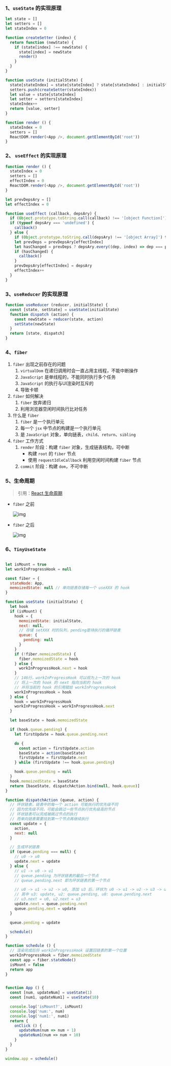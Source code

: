 ### 1、`useState` 的实现原理

```javascript 
let state = []
let setters = []
let stateIndex = 0

function createSetter (index) {
  return function (newState) {
    if (state[index] !== newState) {
      state[index] = newState
      render()
    }
  }
}

function useState (initialState) {
  state[stateIndex] = state[stateIndex] ? state[stateIndex] : initialState
  setters.push(createSetter(stateIndex))
  let value = state[stateIndex]
  let setter = setters[stateIndex]
  stateIndex++
  return [value, setter]
}

function render () {
  stateIndex = 0
  setters = []
  ReactDOM.render(<App />, document.getElementById('root'))
}
```



### 2、 `useEffect` 的实现原理

```javascript
function render () {
  stateIndex = 0
  setters = []
  effectIndex = 0
  ReactDOM.render(<App />, document.getElementById('root'))
}

let prevDepsAry = []
let effectIndex = 0

function useEffect (callback, depsAry) {
  if (Object.prototype.toString.call(callback) !== '[object Function]') throw new Error('useEffect函数的第一个参数必须是一个函数')
  if (typeof depsAry === 'undefined') {
    callback()
  } else {
    if (Object.prototype.toString.call(depsAry) !== '[object Array]') throw new Error('useEffect函数的第二个参数必须是一个数组')
    let prevDeps = prevDepsAry[effectIndex]
    let hasChanged = prevDeps ? depsAry.every((dep, index) => dep === prevDeps[index]) === false : true
    if (hasChanged) {
      callback()
    }
    prevDepsAry[effectIndex] = depsAry
    effectIndex++
  }
}
```



### 3、`useReducer` 的实现原理

```javascript
function useReducer (reducer, initialState) {
  const [state, setState] = useState(initialState)
  function dispatch (action) {
    const newState = reducer(state, action)
    setState(newState)
  }
  return [state, dispatch]
}
```



### 4、`fiber`

1. `fiber` 出现之前存在的问题
   1. `virtualDom` 在递归调用时会一直占用主线程，不能中断操作
   2. `JavaScript` 是单线程的，不能同时执行多个任务
   3. `JavaScript` 的执行与UI渲染时互斥的
   4. 导致卡顿
2. `fiber` 如何解决
   1. `fiber` 放弃递归
   2. 利用浏览器空闲时间执行比对任务
3. 什么是 `fiber`
   1. `fiber` 是一个执行单元
   2. 每一个 `jsx` 中节点的构建是一个执行单元
   3. 是 `JavaScript` 对象，单向链表，`child`、`return`、`sibling`
4. `fiber` 工作方式
   1. `render` 阶段：构建 `fiber` 对象，生成链表结构，可中断
      - 构建 `root` 的 `fiber` 节点
      - 使用 `requestIdleCallback` 利用空闲时间构建 `fiber` 节点
   2. `commit` 阶段：构建 `dom`，不可中断



### 5、生命周期

> 引用：[React 生命周期](https://juejin.cn/post/6844903842430074893)

- `fiber` 之前

  ![img](D:\资料\juejin-blog\javascript\images\reactjs-1.jpg)



- `fiber` 之后

  ![img](D:\资料\juejin-blog\javascript\images\reactjs-2.jpg)



### 6、`TinyUseState`

```javascript

let isMount = true
let workInProgressHook = null

const fiber = {
  stateNode: App,
  memoizedState: null // 单向链表存储每一个 useXXX 的 hook
}

function useState (initialState) {
  let hook
  if (isMount) {
    hook = {
      memoizedState: initialState,
      next: null,
      // 存储 setXXX 时的队列，pending是待执行的循环链表
      queue: {
        pending: null
      }
    }
    if (!fiber.memoizedState) {
      fiber.memoizedState = hook
    } else {
      workInProgressHook.next = hook
    }
    // 146行，workInProgressHook 可以视为上一次的 hook
    // 将上一次的 hook 的 next 指向当前的 hook
    // 并将当前的 hook 的引用赋给 workInProgressHook
    workInProgressHook = hook
  } else {
    hook = workInProgressHook
    workInProgressHook = workInProgressHook.next
  }

  let baseState = hook.memoizedState

  if (hook.queue.pending) {
    let firstUpdate = hook.queue.pending.next

    do {
      const action = firstUpdate.action
      baseState = action(baseState)
      firstUpdate = firstUpdate.next
    } while (firstUpdate !== hook.queue.pending)

    hook.queue.pending = null
  }
  hook.memoizedState = baseState
  return [baseState, dispatchAction.bind(null, hook.queue)]
}

function dispatchAction (queue, action) {
  // 环状链表，链表中的每一个 action 可能执行的优先级不同
  // 因为优先级不同，可能会跳过一些节点执行优先级高的节点
  // 环状链表可以完成被跳过节点的执行
  // 而单向链表需要找到第一个节点再继续执行
  const update = {
    action,
    next: null
  }

  // 生成环状链表
  if (queue.pending === null) {
    // u0 -> u0
    update.next = update
  } else {
    // u1 -> u0 -> u1
    // queue.pending 为环状链表的最后一个节点
    // queue.pending.next 即为环状链表的第一个节点

    // u0 -> u1 -> u2 -> u0, 添加 u3 后，环状为 u0 -> u1 -> u2 -> u3 -> u0
    // 其中 u3: update, u2: queue.pending, u0: queue.pending.next
    // u3.next = u0, u2.next = u3
    update.next = queue.pending.next
    queue.pending.next = update
  }

  queue.pending = update

  schedule()
}

function schedule () {
  // 渲染完成后将 workInProgressHook 设置回链表的第一个位置
  workInProgressHook = fiber.memoizedState
  const app = fiber.stateNode()
  isMount = false
  return app
}


function App () {
  const [num, updateNum] = useState(1)
  const [num1, updateNum1] = useState(10)

  console.log('isMount?', isMount)
  console.log('num:', num)
  console.log('num1:', num1)
  return {
    onClick () {
      updateNum(num => num + 1)
      updateNum1(num => num + 10)
    }
  }
}

window.app = schedule()

```

